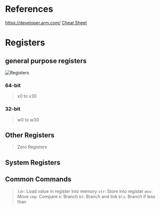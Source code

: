 # References
https://developer.arm.com/
[Cheat Sheet](https://cheatography.com/syshella/cheat-sheets/arm-assembly/)

# Registers
## general purpose registers
![Registers](https://documentation-service.arm.com/static/6364eac8c5a70d2cdb15ff10?token=)
### 64-bit
> x0 to x30
### 32-bit
> w0 to w30


## Other Registers
> Zero Registers

## System Registers

## Common Commands
> `ldr`: Load value in register into memory
> `str`: Store into register
> `mov`: Move
> `cmp`: Compare
> `b`: Branch
> `bl`: Branch and link
> `bls`: Branch if less than
